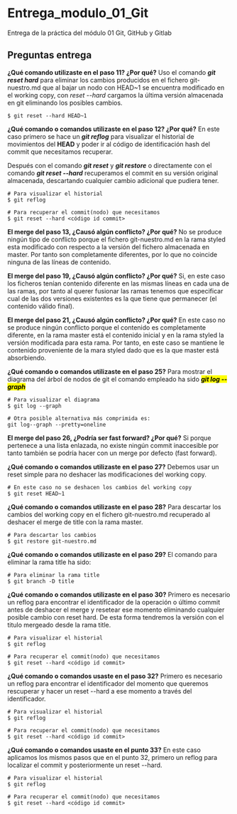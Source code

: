 # Entrega_modulo_01_Git

Entrega de la práctica del módulo 01 Git, GitHub y Gitlab

## Preguntas entrega

**¿Qué comando utilizaste en el paso 11? ¿Por qué?**
Uso el comando ***git reset hard*** para eliminar los cambios producidos en el fichero git-nuestro.md que al bajar un nodo con HEAD~1 se encuentra modificado en el working copy, con *reset --hard* cargamos la última versión almacenada en git eliminando los posibles cambios.
```
$ git reset --hard HEAD~1
```  

 **¿Qué comando o comandos utilizaste en el paso 12? ¿Por qué?**
En este caso primero se hace un ***git reflog*** para visualizar el historial de movimientos del **HEAD** y poder ir al código de identificación hash del commit que necesitamos recuperar. 

Después con el comando ***git reset*** y ***git restore*** o directamente con el comando ***git reset --hard***  recuperamos el commit en su versión original almacenada, descartando cualquier cambio adicional que pudiera tener.
```
# Para visualizar el historial
$ git reflog

# Para recuperar el commit(nodo) que necesitamos
$ git reset --hard <código id commit>
```
 
 **El merge del paso 13, ¿Causó algún conflicto? ¿Por qué?**
No se produce ningún tipo de conflicto porque el fichero git-nuestro.md en la rama styled esta modificado con respecto a la versión del fichero almacenada en master. Por tanto son completamente diferentes, por lo que no coincide ninguna de las líneas de contenido. 

 **El merge del paso 19, ¿Causó algún conflicto? ¿Por qué?**
Si, en este caso los ficheros tenían contenido diferente en las mismas líneas en cada una de las ramas, por tanto al querer fusionar las ramas tenemos que especificar cual de las dos versiones existentes es la que tiene que permanecer (el contenido válido final). 

 **El merge del paso 21, ¿Causó algún conflicto? ¿Por qué?**
En este caso no se produce ningún conflicto porque el contenido es completamente diferente, en la rama master está el contenido inicial y en la rama styled la versión modificada para esta rama. Por tanto, en este caso se mantiene le contenido proveniente de la mara styled dado que es la que master está absorbiendo.

 **¿Qué comando o comandos utilizaste en el paso 25?**
Para mostrar el diagrama del árbol de nodos de git el comando empleado ha sido <mark>***git log --graph***</mark>
```
# Para visualizar el diagrama
$ git log --graph

# Otra posible alternativa más comprimida es:
git log--graph --pretty=oneline
```

 **El merge del paso 26, ¿Podría ser fast forward? ¿Por qué?**
Si porque pertenece a una lista enlazada, no existe ningún commit inaccesible por tanto también se podría hacer con un merge por defecto (fast forward).

 **¿Qué comando o comandos utilizaste en el paso 27?**
Debemos usar un reset simple para no deshacer las modificaciones del working copy.
```
# En este caso no se deshacen los cambios del working copy
$ git reset HEAD~1
```

 **¿Qué comando o comandos utilizaste en el paso 28?**
Para descartar los cambios del working copy en el fichero git-nuestro.md recuperado al deshacer el merge de title con la rama master.
```
# Para descartar los cambios
$ git restore git-nuestro.md
```

 **¿Qué comando o comandos utilizaste en el paso 29?**
El comando para eliminar la rama title ha sido:
```
# Para eliminar la rama title
$ git branch -D title
```

 **¿Qué comando o comandos utilizaste en el paso 30?**
Primero es necesario un reflog para encontrar el identificador de la operación o último commit antes de deshacer el merge y resetear ese momento eliminando cualquier posible cambio con reset hard. De esta forma tendremos la versión con el titulo mergeado desde la rama title.
```
# Para visualizar el historial
$ git reflog

# Para recuperar el commit(nodo) que necesitamos
$ git reset --hard <código id commit>
```

 **¿Qué comando o comandos usaste en el paso 32?**
Primero es necesario un reflog para encontrar el identificador del momento que queremos rescuperar y hacer un reset --hard a ese momento a través del identificador.
```
# Para visualizar el historial
$ git reflog

# Para recuperar el commit(nodo) que necesitamos
$ git reset --hard <código id commit>
```

 **¿Qué comando o comandos usaste en el punto 33?**
 En este caso aplicamos los mismos pasos que en el punto 32, primero un reflog para localizar el commit y posteriormente un reset --hard.
```
# Para visualizar el historial
$ git reflog

# Para recuperar el commit(nodo) que necesitamos
$ git reset --hard <código id commit>
```
